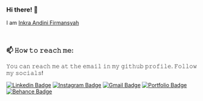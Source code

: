 ### Hi there! 👋
I am [Inkra Andini Firmansyah](https://github.com/inkra)

<!--
**inkra/inkra** is a ✨ _special_ ✨ repository because its `README.md` (this file) appears on your GitHub profile.

Here are some ideas to get you started:

- 🔭 I’m currently working on ...
- 🌱 I’m currently learning ...
- 👯 I’m looking to collaborate on ...
- 🤔 I’m looking for help with ...
- 💬 Ask me about ...
- 📫 How to reach me: ...
- 😄 Pronouns: ...
- ⚡ Fun fact: ...
-->

<br>
<h3>📫 𝙷𝚘𝚠 𝚝𝚘 𝚛𝚎𝚊𝚌𝚑 𝚖𝚎:</h3>
𝚈𝚘𝚞 𝚌𝚊𝚗 𝚛𝚎𝚊𝚌𝚑 𝚖𝚎 𝚊𝚝 𝚝𝚑𝚎 𝚎𝚖𝚊𝚒𝚕 𝚒𝚗 𝚖𝚢 𝚐𝚒𝚝𝚑𝚞𝚋 𝚙𝚛𝚘𝚏𝚒𝚕𝚎. 𝙵𝚘𝚕𝚕𝚘𝚠 𝚖𝚢 𝚜𝚘𝚌𝚒𝚊𝚕𝚜!

[![Linkedin Badge](https://img.shields.io/badge/-inkraandini-blue?style=flat-square&logo=Linkedin&logoColor=white&link=https://www.linkedin.com/in/inkra-andini-8556311b6/)](https://www.linkedin.com/in/inkra-andini-8556311b6//) [![Instagram Badge](https://img.shields.io/badge/-inkraandini_-c13584?style=flat-square&logo=instagram&logoColor=white&link=https://www.instagram.com/inkraandini_/)](https://www.instagram.com/inkraandini_/) [![Gmail Badge](https://img.shields.io/badge/-inkra2005@gmail.com-c14438?style=flat-square&logo=Gmail&logoColor=white&link=mailto:inkra2005@gmail.com)](mailto:inkra2005@gmail.com) [![Portfolio Badge](https://img.shields.io/badge/-inkra-orange?style=flat-square&logo=github&logoColor=white&link=https://https://github.com/inkra)](https://github.com/inkra) [![Behance Badge](https://img.shields.io/badge/-inkraandini-053eff?style=flat-square&logo=behance&logoColor=white&link=https://www.behance.net/inkraandini/)](https://www.behance.net/inkraandini/)

